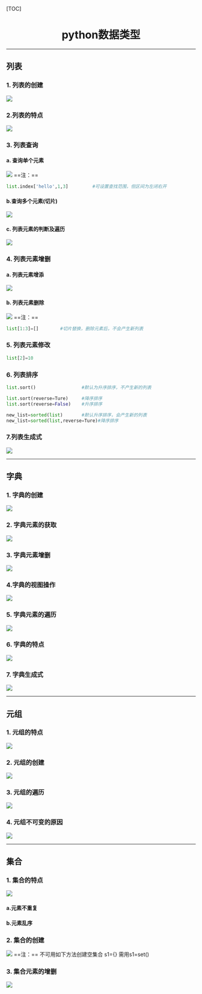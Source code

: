[TOC]
# <center>python数据类型
---

## 列表
### 1. 列表的创建
![](./images//2023-04-05-17-59-45.png)
### 2.列表的特点
![](./images//2023-04-05-17-59-32.png)
### 3. 列表查询
#### a. 查询单个元素
![](./images//2023-04-05-18-00-09.png)
==注：==
```python
list.index['hello',1,3]         #可设置查找范围，但区间为左闭右开
```
#### b.查询多个元素(切片)
![](./images//2023-04-05-18-01-06.png)
#### c. 列表元素的判断及遍历
![](./images//2023-04-05-18-01-18.png)
### 4. 列表元素增删
#### a. 列表元素增添
![](./images//2023-04-05-18-01-38.png)
#### b. 列表元素删除
![](./images//2023-04-05-18-01-51.png)
==注：==
```python
list[1:3]=[]        #切片替换，删除元素后，不会产生新列表
```
### 5. 列表元素修改
```python
list[2]=10
```
### 6. 列表排序
```python
list.sort()                 #默认为升序排序，不产生新的列表

list.sort(reverse=Ture)     #降序排序
list.sort(reverse=False)    #升序排序

new_list=sorted(list)       #默认升序排序，会产生新的列表
new_list=sorted(list,reverse=Ture)#降序排序
```
### 7.列表生成式
![](./images//2023-04-05-18-02-30.png)

---
## 字典
### 1. 字典的创建
![](./images//2023-04-05-18-02-50.png)
### 2. 字典元素的获取
![](./images//2023-04-05-18-03-58.png)
### 3. 字典元素增删
![](./images//2023-04-05-18-04-24.png)
### 4.字典的视图操作
![](./images//2023-04-05-18-04-53.png)
### 5. 字典元素的遍历
![](./images//2023-04-05-18-05-15.png)
### 6. 字典的特点
![](./images//2023-04-05-18-05-03.png)
### 7. 字典生成式
![](./images//2023-04-05-18-06-03.png)

---
## 元组
### 1. 元组的特点
![](./images//2023-04-05-18-06-59.png)
### 2. 元组的创建
![](./images//2023-04-05-18-07-17.png)
### 3. 元组的遍历
![](./images//2023-04-05-18-08-12.png)
### 4. 元组不可变的原因
![](./images//2023-04-05-18-08-01.png)

--- 
## 集合
### 1. 集合的特点
![](./images//2023-04-05-18-09-10.png)
#### a.元素不重复
#### b.元素乱序
### 2. 集合的创建
![](./images//2023-04-05-18-09-22.png)
==注：==
不可用如下方法创建空集合
s1={}
需用s1=set()
### 3. 集合元素的增删
![](./images//2023-04-05-18-10-59.png)

